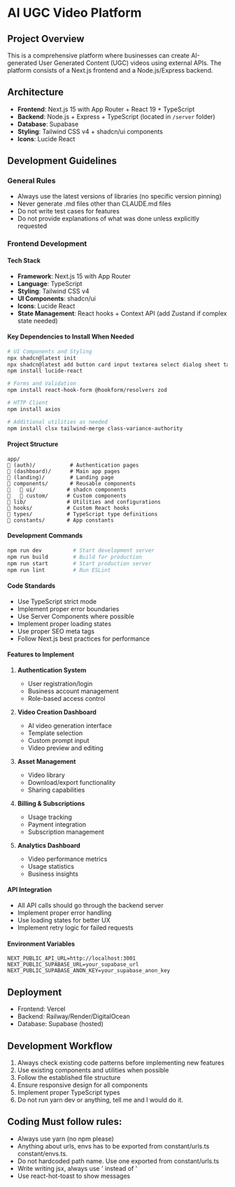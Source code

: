# AI UGC Video Platform

## Project Overview

This is a comprehensive platform where businesses can create AI-generated User Generated Content (UGC) videos using external APIs. The platform consists of a Next.js frontend and a Node.js/Express backend.

## Architecture

- **Frontend**: Next.js 15 with App Router + React 19 + TypeScript
- **Backend**: Node.js + Express + TypeScript (located in `/server` folder)
- **Database**: Supabase
- **Styling**: Tailwind CSS v4 + shadcn/ui components
- **Icons**: Lucide React

## Development Guidelines

### General Rules

- Always use the latest versions of libraries (no specific version pinning)
- Never generate .md files other than CLAUDE.md files
- Do not write test cases for features
- Do not provide explanations of what was done unless explicitly requested

### Frontend Development

#### Tech Stack

- **Framework**: Next.js 15 with App Router
- **Language**: TypeScript
- **Styling**: Tailwind CSS v4
- **UI Components**: shadcn/ui
- **Icons**: Lucide React
- **State Management**: React hooks + Context API (add Zustand if complex state needed)

#### Key Dependencies to Install When Needed

```bash
# UI Components and Styling
npx shadcn@latest init
npx shadcn@latest add button card input textarea select dialog sheet tabs
npm install lucide-react

# Forms and Validation
npm install react-hook-form @hookform/resolvers zod

# HTTP Client
npm install axios

# Additional utilities as needed
npm install clsx tailwind-merge class-variance-authority
```

#### Project Structure

```
app/
   (auth)/           # Authentication pages
   (dashboard)/      # Main app pages
   (landing)/        # Landing page
   components/       # Reusable components
      ui/          # shadcn components
      custom/      # Custom components
   lib/             # Utilities and configurations
   hooks/           # Custom React hooks
   types/           # TypeScript type definitions
   constants/       # App constants
```

#### Development Commands

```bash
npm run dev          # Start development server
npm run build        # Build for production
npm run start        # Start production server
npm run lint         # Run ESLint
```

#### Code Standards

- Use TypeScript strict mode
- Implement proper error boundaries
- Use Server Components where possible
- Implement proper loading states
- Use proper SEO meta tags
- Follow Next.js best practices for performance

#### Features to Implement

1. **Authentication System**

   - User registration/login
   - Business account management
   - Role-based access control

2. **Video Creation Dashboard**

   - AI video generation interface
   - Template selection
   - Custom prompt input
   - Video preview and editing

3. **Asset Management**

   - Video library
   - Download/export functionality
   - Sharing capabilities

4. **Billing & Subscriptions**

   - Usage tracking
   - Payment integration
   - Subscription management

5. **Analytics Dashboard**
   - Video performance metrics
   - Usage statistics
   - Business insights

#### API Integration

- All API calls should go through the backend server
- Implement proper error handling
- Use loading states for better UX
- Implement retry logic for failed requests

#### Environment Variables

```env
NEXT_PUBLIC_API_URL=http://localhost:3001
NEXT_PUBLIC_SUPABASE_URL=your_supabase_url
NEXT_PUBLIC_SUPABASE_ANON_KEY=your_supabase_anon_key
```

## Deployment

- Frontend: Vercel
- Backend: Railway/Render/DigitalOcean
- Database: Supabase (hosted)

## Development Workflow

1. Always check existing code patterns before implementing new features
2. Use existing components and utilities when possible
3. Follow the established file structure
4. Ensure responsive design for all components
5. Implement proper TypeScript types
6. Do not run yarn dev or anything, tell me and I would do it.

## Coding Must follow rules:

- Always use yarn (no npm please)
- Anything about urls, envs has to be exported from constant/urls.ts constant/envs.ts.
- Do not hardcoded path name. Use one exported from constant/urls.ts
- Write writing jsx, always use &apos; instead of '
- Use react-hot-toast to show messages
